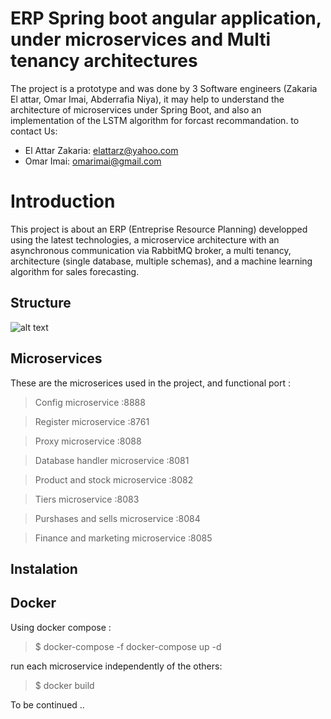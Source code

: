 # ERP Spring boot angular application, under microservices and Multi tenancy architectures 
The project is a prototype and was done by 3 Software engineers (Zakaria El attar, Omar Imai, Abderrafia Niya), it may help to understand the architecture of microservices under Spring Boot, and also an implementation of the LSTM algorithm for forcast recommandation.
to contact Us:

* El Attar Zakaria: elattarz@yahoo.com
* Omar Imai: omarimai@gmail.com

# Introduction
This project is about an ERP (Entreprise Resource Planning) developped using the latest technologies, a microservice architecture with an asynchronous communication via RabbitMQ broker, a multi tenancy, architecture (single database, multiple schemas), and a machine learning algorithm for sales forecasting.

## Structure
![alt text](https://github.com/zakariaelattar/Spring-Boot-Angular-Microservices-Multi-tenant-ERP-with-LSTM-sells-forecast/blob/master/cannon_erp.png?raw=true)

## Microservices

These are the microserices used in the project, and functional port : 

> Config microservice :8888

> Register microservice :8761

> Proxy microservice :8088

>Database handler microservice :8081 

>Product and stock microservice :8082

>Tiers microservice :8083

>Purshases and sells microservice :8084

>Finance and marketing microservice :8085

## Instalation
## Docker
Using docker compose :

>$ docker-compose -f docker-compose up -d

run each microservice independently of the others:

>$ docker build  


To be continued ..
